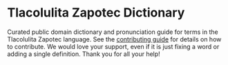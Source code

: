 
# Tlacolulita Zapotec Dictionary

Curated public domain dictionary and pronunciation guide for terms in the Tlacolulita Zapotec language. See the [contributing guide](https://github.com/drumworkteam/term/blob/make/.github/contributing.md) for details on how to contribute. We would love your support, even if it is just fixing a word or adding a single definition. Thank you for all your help!